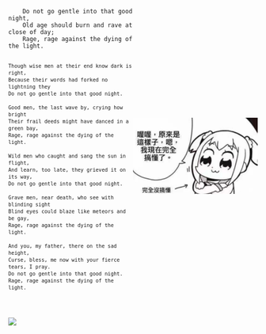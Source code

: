 <div style="display: flex; align-items:center;">
  <code>
    Do not go gentle into that good night,  
    Old age should burn and rave at close of day;  
    Rage, rage against the dying of the light.

    Though wise men at their end know dark is right,  
    Because their words had forked no lightning they  
    Do not go gentle into that good night.  

    Good men, the last wave by, crying how bright  
    Their frail deeds might have danced in a green bay,  
    Rage, rage against the dying of the light.  

    Wild men who caught and sang the sun in flight,  
    And learn, too late, they grieved it on its way,  
    Do not go gentle into that good night.  

    Grave men, near death, who see with blinding sight  
    Blind eyes could blaze like meteors and be gay,  
    Rage, rage against the dying of the light.  

    And you, my father, there on the sad height,  
    Curse, bless, me now with your fierce tears, I pray.  
    Do not go gentle into that good night.  
    Rage, rage against the dying of the light.
  </code>
  <img style="width: 50%; height: auto;" src="./iseeisee.jpg"/>
</div>

![](https://visitor-badge.glitch.me/badge?page_id=yingpengsha.yingpengsha)
